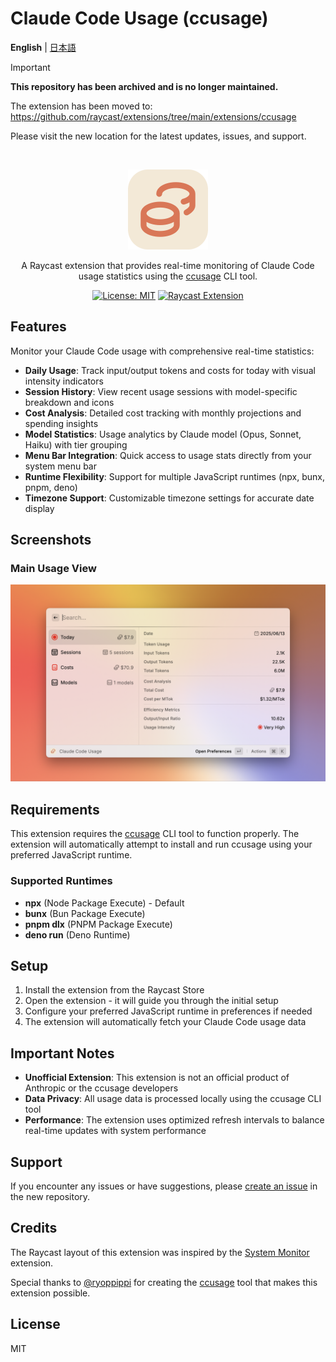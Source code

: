 # Claude Code Usage (ccusage)

**English** | [日本語](README.ja.md)

> [!IMPORTANT]
> **This repository has been archived and is no longer maintained.**
> 
> The extension has been moved to: https://github.com/raycast/extensions/tree/main/extensions/ccusage
> 
> Please visit the new location for the latest updates, issues, and support.
>
> <a title="Install ccusage Raycast Extension" href="https://www.raycast.com/nyatinte/ccusage"><img src="https://www.raycast.com/nyatinte/ccusage/install_button@2x.png?v=1.1" height="64" alt="" style="height: 64px;"></a>

<div align="center">
  <img src="assets/extension-icon.png" alt="Claude Code Usage Icon" width="128" height="128">
  
  A Raycast extension that provides real-time monitoring of Claude Code usage statistics using the [ccusage](https://github.com/ryoppippi/ccusage) CLI tool.
  
  [![License: MIT](https://img.shields.io/badge/License-MIT-yellow.svg)](https://opensource.org/licenses/MIT)
  [![Raycast Extension](https://img.shields.io/badge/Raycast-Extension-red.svg)](https://raycast.com/)
</div>

## Features

Monitor your Claude Code usage with comprehensive real-time statistics:

- **Daily Usage**: Track input/output tokens and costs for today with visual intensity indicators
- **Session History**: View recent usage sessions with model-specific breakdown and icons
- **Cost Analysis**: Detailed cost tracking with monthly projections and spending insights
- **Model Statistics**: Usage analytics by Claude model (Opus, Sonnet, Haiku) with tier grouping
- **Menu Bar Integration**: Quick access to usage stats directly from your system menu bar
- **Runtime Flexibility**: Support for multiple JavaScript runtimes (npx, bunx, pnpm, deno)
- **Timezone Support**: Customizable timezone settings for accurate date display

## Screenshots

### Main Usage View

![Claude Code Usage](metadata/ccusage-2.png)

## Requirements

This extension requires the [ccusage](https://github.com/ryoppippi/ccusage) CLI tool to function properly. The extension will automatically attempt to install and run ccusage using your preferred JavaScript runtime.

### Supported Runtimes

- **npx** (Node Package Execute) - Default
- **bunx** (Bun Package Execute)
- **pnpm dlx** (PNPM Package Execute)
- **deno run** (Deno Runtime)

## Setup

1. Install the extension from the Raycast Store
2. Open the extension - it will guide you through the initial setup
3. Configure your preferred JavaScript runtime in preferences if needed
4. The extension will automatically fetch your Claude Code usage data

## Important Notes

- **Unofficial Extension**: This extension is not an official product of Anthropic or the ccusage developers
- **Data Privacy**: All usage data is processed locally using the ccusage CLI tool
- **Performance**: The extension uses optimized refresh intervals to balance real-time updates with system performance

## Support

If you encounter any issues or have suggestions, please [create an issue](https://github.com/nyatinte/extensions/issues) in the new repository.

## Credits

The Raycast layout of this extension was inspired by the [System Monitor](https://www.raycast.com/hossammourad/raycast-system-monitor) extension.

Special thanks to [@ryoppippi](https://github.com/ryoppippi) for creating the [ccusage](https://github.com/ryoppippi/ccusage) tool that makes this extension possible.

## License

MIT

